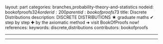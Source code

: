 layout: part
categories: branches,probability-theory-and-statistics
nodeid: bookofproofs$324
orderid: 200
parentid: bookofproofs$73
title: Discrete Distributions
description: DISCRETE DISTRIBUTIONS &#9733; graduate maths &#10004; step by step &#10010; by the axiomatic method &#10140; visit BookOfProofs now!
references: 
keywords: discrete,distributions
contributors: bookofproofs

---


---



